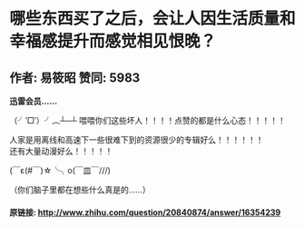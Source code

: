 # 哪些东西买了之后，会让人因生活质量和幸福感提升而感觉相见恨晚？
## 作者: 易筱昭  赞同: 5983
**迅雷会员……**   
  
  
  
  
（╯‵□′）╯︵┴─┴ 喂喂你们这些坏人！！！！点赞的都是什么心态！！！！！  
  
人家是用离线和高速下一些很难下到的资源很少的专辑好么！！！！！！  
还有大量动漫好么！！！！！  
  
(￣ε(#￣)☆╰╮o(￣皿￣///)  
  
（你们脑子里都在想些什么真是的……）

#### 原链接: http://www.zhihu.com/question/20840874/answer/16354239
